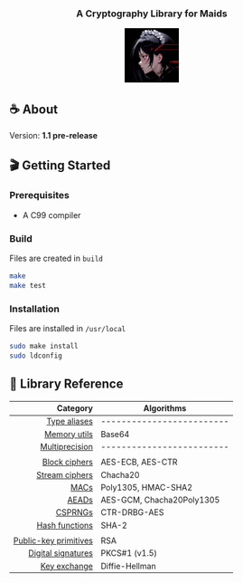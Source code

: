 <div align="center">
    <h3 align="center">A Cryptography Library for Maids</h3>
    <a href="https://github.com/reshsix/libmaid">
        <img src="logo.png" width="96" height="96">
    </a>
</div>

## ☕ About
Version: **1.1 pre-release**

## 🎬 Getting Started

### Prerequisites
- A C99 compiler

### Build
Files are created in `build`
```sh
make
make test
```

### Installation
Files are installed in `/usr/local`
```sh
sudo make install
sudo ldconfig
```

## 📖 Library Reference
| Category                             | Algorithms                |
| ------------------------------------:|---------------------------|
| [Type aliases](docs/types.md)        | ------------------------- |
| [Memory utils](docs/mem.md)          | Base64                    |
| [Multiprecision](docs/mp.md)         | ------------------------- |
|                                      |                           |
| [Block ciphers](docs/block.md)       | AES-ECB, AES-CTR          |
| [Stream ciphers](docs/stream.md)     | Chacha20                  |
| [MACs](docs/mac.md)                  | Poly1305, HMAC-SHA2       |
| [AEADs](docs/aead.md)                | AES-GCM, Chacha20Poly1305 |
| [CSPRNGs](docs/rng.md)               | CTR-DRBG-AES              |
| [Hash functions](docs/hash.md)       | SHA-2                     |
|                                      |                           |
| [Public-key primitives](docs/pub.md) | RSA                       |
| [Digital signatures](docs/sign.md)   | PKCS#1 (v1.5)             |
| [Key exchange](docs/kex.md)          | Diffie-Hellman            |
